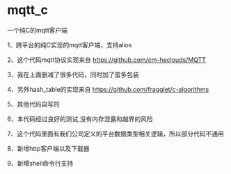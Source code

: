 # mqtt_c
一个纯C的mqtt客户端

1、跨平台的纯C实现的mqtt客户端，支持alios

2、这个代码mqtt协议实现来自 https://github.com/cm-heclouds/MQTT

3、我在上面删减了很多代码，同时加了蛮多包装

4、另外hash_table的实现来自 https://github.com/fragglet/c-algorithms

5、其他代码自写的

6、本代码经过良好的测试,没有内存泄露和越界的风险

7、这个代码里面有我们公司定义的平台数据类型相关逻辑，所以部分代码不通用

8、新增http客户端以及下载器

9、新增shell命令行支持
